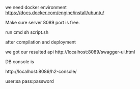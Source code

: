 we need docker environment https://docs.docker.com/engine/install/ubuntu/

Make sure server 8089 port is free.

run cmd sh script.sh

after compilation and deployment

we got our resulted api http://localhost:8089/swagger-ui.html

DB console is

http://localhost:8089/h2-console/

user:sa
pass:password

